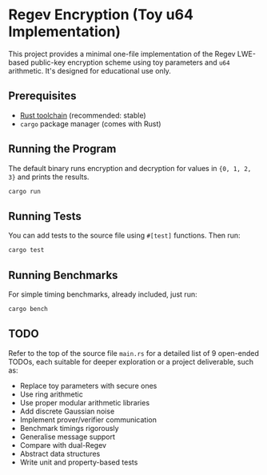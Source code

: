 # Regev Encryption (Toy u64 Implementation)

This project provides a minimal one-file implementation of the Regev LWE-based public-key encryption scheme using toy parameters and `u64` arithmetic. It's designed for educational use only.

## Prerequisites

* [Rust toolchain](https://rustup.rs/) (recommended: stable)
* `cargo` package manager (comes with Rust)

## Running the Program

The default binary runs encryption and decryption for values in `{0, 1, 2, 3}` and prints the results.

```sh
cargo run
```

## Running Tests

You can add tests to the source file using `#[test]` functions. Then run:

```sh
cargo test
```

## Running Benchmarks

For simple timing benchmarks, already included, just run:

```sh
cargo bench
```

## TODO 

Refer to the top of the source file `main.rs` for a detailed list of 9 open-ended TODOs, each suitable for deeper exploration or a project deliverable, such as:

* Replace toy parameters with secure ones
* Use ring arithmetic
* Use proper modular arithmetic libraries
* Add discrete Gaussian noise
* Implement prover/verifier communication
* Benchmark timings rigorously
* Generalise message support
* Compare with dual-Regev
* Abstract data structures
* Write unit and property-based tests

